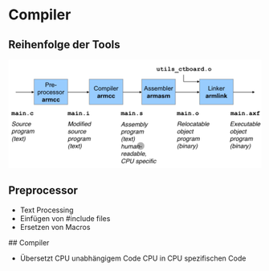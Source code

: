 # Compiler

## Reihenfolge der Tools
![](images/IMG_0241.jpeg)

## Preprocessor
- Text Processing
- Einfügen von #include files
- Ersetzen von Macros


## Compiler
- Übersetzt CPU unabhängigem Code CPU in CPU spezifischen Code